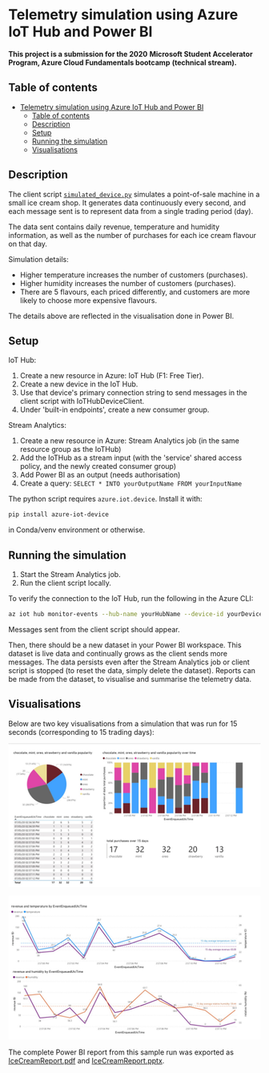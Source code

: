 # Telemetry simulation using Azure IoT Hub and Power BI

**This project is a submission for the 2020**
**Microsoft Student Accelerator Program, Azure Cloud Fundamentals bootcamp**
**(technical stream).**

## Table of contents

- [Telemetry simulation using Azure IoT Hub and Power BI](#telemetry-simulation-using-azure-iot-hub-and-power-bi)
  - [Table of contents](#table-of-contents)
  - [Description](#description)
  - [Setup](#setup)
  - [Running the simulation](#running-the-simulation)
  - [Visualisations](#visualisations)

## Description

The client script [`simulated_device.py`](simulated_device.py) simulates a
point-of-sale machine in a small ice cream shop. It generates data
continuously every second, and each message sent is to represent data from a
single trading period (day).

The data sent contains daily revenue, temperature and humidity information,
as well as the number of purchases for each ice cream flavour on that day.

Simulation details:

- Higher temperature increases the number of customers (purchases).
- Higher humidity increases the number of customers (purchases).
- There are 5 flavours, each priced differently, and customers are more likely
  to choose more expensive flavours.

The details above are reflected in the visualisation done in Power BI.

## Setup

IoT Hub:

1. Create a new resource in Azure: IoT Hub (F1: Free Tier).
2. Create a new device in the IoT Hub.
3. Use that device's primary connection string to send messages in the
   client script with IoTHubDeviceClient.
4. Under 'built-in endpoints', create a new consumer group.

Stream Analytics:

1. Create a new resource in Azure: Stream Analytics job
   (in the same resource group as the IoTHub)
2. Add the IoTHub as a stream input (with the 'service' shared access policy,
   and the newly created consumer group)
3. Add Power BI as an output (needs authorisation)
4. Create a query: `SELECT * INTO yourOutputName FROM yourInputName`

The python script requires `azure.iot.device`. Install it with:

```bash
pip install azure-iot-device
```

in Conda/venv environment or otherwise.

## Running the simulation

1. Start the Stream Analytics job.
2. Run the client script locally.

To verify the connection to the IoT Hub, run the following in the Azure CLI:

```bash
az iot hub monitor-events --hub-name yourHubName --device-id yourDeviceId
```

Messages sent from the client script should appear.

Then, there should be a new dataset in your Power BI workspace. This dataset
is live data and continually grows as the client sends more messages. The
data persists even after the Stream Analytics job or client script is stopped
(to reset the data, simply delete the dataset). Reports can be made from the
dataset, to visualise and summarise the telemetry data.

## Visualisations

Below are two key visualisations from a simulation that was run for 15 seconds
(corresponding to 15 trading days):

![flavour-popularity](./results/flavour-popularity.jpg)

![temp-humid-over-time](./results/temperature-humidity-revenue-over-time.jpg)

The complete Power BI report from this sample run was exported as
[IceCreamReport.pdf](./results/IceCreamReport.pdf) and
[IceCreamReport.pptx](./results/IceCreamReport.pptx).
